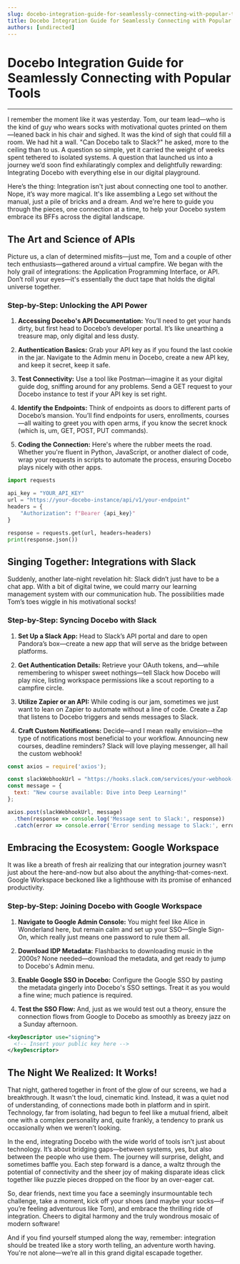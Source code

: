 ```yaml
---
slug: docebo-integration-guide-for-seamlessly-connecting-with-popular-tools
title: Docebo Integration Guide for Seamlessly Connecting with Popular Tools
authors: [undirected]
---
```



# Docebo Integration Guide for Seamlessly Connecting with Popular Tools

---

I remember the moment like it was yesterday. Tom, our team lead—who is the kind of guy who wears socks with motivational quotes printed on them—leaned back in his chair and sighed. It was the kind of sigh that could fill a room. We had hit a wall. "Can Docebo talk to Slack?" he asked, more to the ceiling than to us. A question so simple, yet it carried the weight of weeks spent tethered to isolated systems. A question that launched us into a journey we’d soon find exhilaratingly complex and delightfully rewarding: Integrating Docebo with everything else in our digital playground.

Here’s the thing: Integration isn't just about connecting one tool to another. Nope, it’s way more magical. It's like assembling a Lego set without the manual, just a pile of bricks and a dream. And we're here to guide you through the pieces, one connection at a time, to help your Docebo system embrace its BFFs across the digital landscape.

## **The Art and Science of APIs**

Picture us, a clan of determined misfits—just me, Tom and a couple of other tech enthusiasts—gathered around a virtual campfire. We began with the holy grail of integrations: the Application Programming Interface, or API. Don’t roll your eyes—it's essentially the duct tape that holds the digital universe together.

### Step-by-Step: Unlocking the API Power

1. **Accessing Docebo's API Documentation:** You’ll need to get your hands dirty, but first head to Docebo’s developer portal. It’s like unearthing a treasure map, only digital and less dusty.

2. **Authentication Basics:** Grab your API key as if you found the last cookie in the jar. Navigate to the Admin menu in Docebo, create a new API key, and keep it secret, keep it safe.

3. **Test Connectivity:** Use a tool like Postman—imagine it as your digital guide dog, sniffing around for any problems. Send a GET request to your Docebo instance to test if your API key is set right.

4. **Identify the Endpoints:** Think of endpoints as doors to different parts of Docebo’s mansion. You’ll find endpoints for users, enrollments, courses—all waiting to greet you with open arms, if you know the secret knock (which is, um, GET, POST, PUT commands).

5. **Coding the Connection:** Here's where the rubber meets the road. Whether you're fluent in Python, JavaScript, or another dialect of code, wrap your requests in scripts to automate the process, ensuring Docebo plays nicely with other apps.

```python
import requests

api_key = "YOUR_API_KEY"
url = "https://your-docebo-instance/api/v1/your-endpoint"
headers = {
    "Authorization": f"Bearer {api_key}"
}

response = requests.get(url, headers=headers)
print(response.json())
```

## **Singing Together: Integrations with Slack**

Suddenly, another late-night revelation hit: Slack didn’t just have to be a chat app. With a bit of digital twine, we could marry our learning management system with our communication hub. The possibilities made Tom’s toes wiggle in his motivational socks!

### Step-by-Step: Syncing Docebo with Slack

1. **Set Up a Slack App:** Head to Slack’s API portal and dare to open Pandora’s box—create a new app that will serve as the bridge between platforms.

2. **Get Authentication Details:** Retrieve your OAuth tokens, and—while remembering to whisper sweet nothings—tell Slack how Docebo will play nice, listing workspace permissions like a scout reporting to a campfire circle.

3. **Utilize Zapier or an API:** While coding is our jam, sometimes we just want to lean on Zapier to automate without a line of code. Create a Zap that listens to Docebo triggers and sends messages to Slack.

4. **Craft Custom Notifications:** Decide—and I mean really envision—the type of notifications most beneficial to your workflow. Announcing new courses, deadline reminders? Slack will love playing messenger, all hail the custom webhook!

```javascript
const axios = require('axios');

const slackWebhookUrl = "https://hooks.slack.com/services/your-webhook-url";
const message = {
  text: "New course available: Dive into Deep Learning!"
};

axios.post(slackWebhookUrl, message)
  .then(response => console.log('Message sent to Slack:', response))
  .catch(error => console.error('Error sending message to Slack:', error));
```

## **Embracing the Ecosystem: Google Workspace**

It was like a breath of fresh air realizing that our integration journey wasn’t just about the here-and-now but also about the anything-that-comes-next. Google Workspace beckoned like a lighthouse with its promise of enhanced productivity.

### Step-by-Step: Joining Docebo with Google Workspace

1. **Navigate to Google Admin Console:** You might feel like Alice in Wonderland here, but remain calm and set up your SSO—Single Sign-On, which really just means one password to rule them all.

2. **Download IDP Metadata:** Flashbacks to downloading music in the 2000s? None needed—download the metadata, and get ready to jump to Docebo's Admin menu.

3. **Enable Google SSO in Docebo:** Configure the Google SSO by pasting the metadata gingerly into Docebo's SSO settings. Treat it as you would a fine wine; much patience is required.

4. **Test the SSO Flow:** And, just as we would test out a theory, ensure the connection flows from Google to Docebo as smoothly as breezy jazz on a Sunday afternoon.

```xml
<keyDescriptor use="signing">
  <!-- Insert your public key here -->
</keyDescriptor>
```

## **The Night We Realized: It Works!**

That night, gathered together in front of the glow of our screens, we had a breakthrough. It wasn't the loud, cinematic kind. Instead, it was a quiet nod of understanding, of connections made both in platform and in spirit. Technology, far from isolating, had begun to feel like a mutual friend, albeit one with a complex personality and, quite frankly, a tendency to prank us occasionally when we weren’t looking.

In the end, integrating Docebo with the wide world of tools isn’t just about technology. It’s about bridging gaps—between systems, yes, but also between the people who use them. The journey will surprise, delight, and sometimes baffle you. Each step forward is a dance, a waltz through the potential of connectivity and the sheer joy of making disparate ideas click together like puzzle pieces dropped on the floor by an over-eager cat.

So, dear friends, next time you face a seemingly insurmountable tech challenge, take a moment, kick off your shoes (and maybe your socks—if you’re feeling adventurous like Tom), and embrace the thrilling ride of integration. Cheers to digital harmony and the truly wondrous mosaic of modern software!

And if you find yourself stumped along the way, remember: integration should be treated like a story worth telling, an adventure worth having. You're not alone—we’re all in this grand digital escapade together.